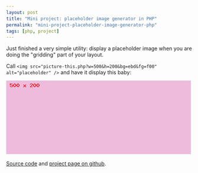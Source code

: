 ```yaml
---
layout: post
title: "Mini project: placeholder image generator in PHP"
permalink: "mini-project-placeholder-image-generator-php"
tags: [php, project]
---
```


Just finished a very simple utility: display a placeholder image when you are doing the "gridding" part of your layout.

Call `<img src="picture-this.php?w=500&h=200&bg=ebd&fg=f00" alt="placeholder" />` and have it display this baby:

<img class="alignnone" title="Placeholder example" src="https://github.com/chelmertz/picture-this/raw/master/picture-this-example-1.png" alt="" width="500" height="200" />

<a href="https://github.com/chelmertz/picture-this">Source code</a> and <a href="http://chelmertz.github.com/picture-this/">project page on github</a>.
